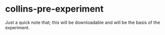 # collins-pre-experiment

Just a quick note that; this will be downloadable and will be the basis of the experiment.

